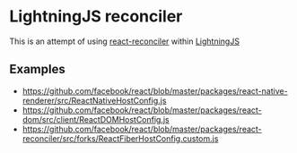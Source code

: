 # LightningJS reconciler

This is an attempt of using [react-reconciler](https://github.com/facebook/react/tree/master/packages/react-reconciler) within [LightningJS](http://www.lightningjs.io/)

## Examples

- https://github.com/facebook/react/blob/master/packages/react-native-renderer/src/ReactNativeHostConfig.js
- https://github.com/facebook/react/blob/master/packages/react-dom/src/client/ReactDOMHostConfig.js
- https://github.com/facebook/react/blob/master/packages/react-reconciler/src/forks/ReactFiberHostConfig.custom.js
